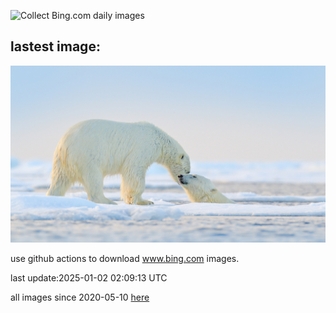 ![Collect Bing.com daily images](https://github.com/counter2015/bing-daily-images/workflows/Collect%20Bing.com%20daily%20images/badge.svg)
## lastest image:
![](images/img.jpg)

use github actions to download www.bing.com images.

last update:2025-01-02 02:09:13 UTC

all images since 2020-05-10 [here](https://github.com/counter2015/bing-daily-images/tree/master/images) 

